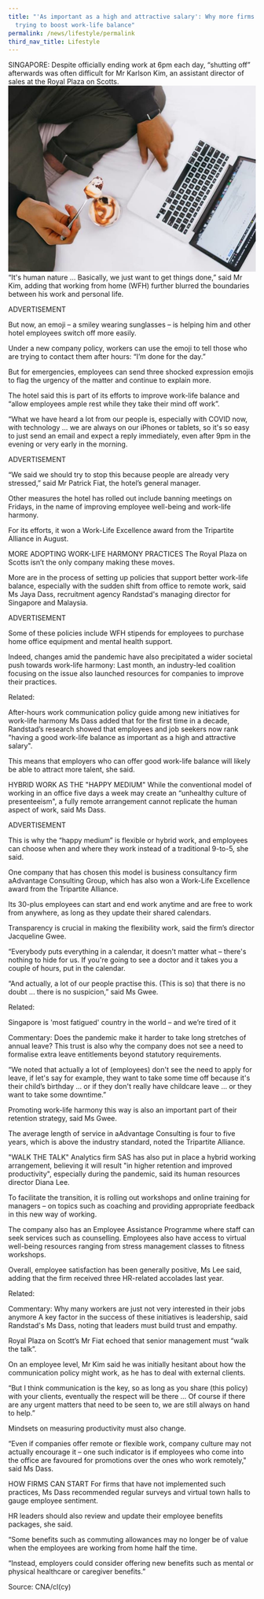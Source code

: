 ```yaml
---
title: "'As important as a high and attractive salary': Why more firms are
  trying to boost work-life balance"
permalink: /news/lifestyle/permalink
third_nav_title: Lifestyle
---
```

SINGAPORE: Despite officially ending work at 6pm each day, “shutting off” afterwards was often difficult for Mr Karlson Kim, an assistant director of sales at the Royal Plaza on Scotts.
![Alt text for image on Isomer site](/images/44444.jpg)
“It's human nature … Basically, we just want to get things done,” said Mr Kim, adding that working from home (WFH) further blurred the boundaries between his work and personal life.

ADVERTISEMENT

But now, an emoji – a smiley wearing sunglasses – is helping him and other hotel employees switch off more easily.

Under a new company policy, workers can use the emoji to tell those who are trying to contact them after hours: “I’m done for the day.”

But for emergencies, employees can send three shocked expression emojis to flag the urgency of the matter and continue to explain more.

The hotel said this is part of its efforts to improve work-life balance and “allow employees ample rest while they take their mind off work”.

“What we have heard a lot from our people is, especially with COVID now, with technology … we are always on our iPhones or tablets, so it's so easy to just send an email and expect a reply immediately, even after 9pm in the evening or very early in the morning.

ADVERTISEMENT

“We said we should try to stop this because people are already very stressed,” said Mr Patrick Fiat, the hotel’s general manager.

Other measures the hotel has rolled out include banning meetings on Fridays, in the name of improving employee well-being and work-life harmony.

For its efforts, it won a Work-Life Excellence award from the Tripartite Alliance in August.

MORE ADOPTING WORK-LIFE HARMONY PRACTICES
The Royal Plaza on Scotts isn’t the only company making these moves.

More are in the process of setting up policies that support better work-life balance, especially with the sudden shift from office to remote work, said Ms Jaya Dass, recruitment agency Randstad's managing director for Singapore and Malaysia.

ADVERTISEMENT

Some of these policies include WFH stipends for employees to purchase home office equipment and mental health support.

Indeed, changes amid the pandemic have also precipitated a wider societal push towards work-life harmony: Last month, an industry-led coalition focusing on the issue also launched resources for companies to improve their practices.

Related:

After-hours work communication policy guide among new initiatives for work-life harmony
Ms Dass added that for the first time in a decade, Randstad’s research showed that employees and job seekers now rank "having a good work-life balance as important as a high and attractive salary".

This means that employers who can offer good work-life balance will likely be able to attract more talent, she said.

HYBRID WORK AS THE "HAPPY MEDIUM"
While the conventional model of working in an office five days a week may create an “unhealthy culture of presenteeism", a fully remote arrangement cannot replicate the human aspect of work, said Ms Dass.

ADVERTISEMENT

This is why the “happy medium” is flexible or hybrid work, and employees can choose when and where they work instead of a traditional 9-to-5, she said.

One company that has chosen this model is business consultancy firm aAdvantage Consulting Group, which has also won a Work-Life Excellence award from the Tripartite Alliance.

Its 30-plus employees can start and end work anytime and are free to work from anywhere, as long as they update their shared calendars.

Transparency is crucial in making the flexibility work, said the firm’s director Jacqueline Gwee.

“Everybody puts everything in a calendar, it doesn't matter what – there's nothing to hide for us. If you're going to see a doctor and it takes you a couple of hours, put in the calendar.

“And actually, a lot of our people practise this. (This is so) that there is no doubt ... there is no suspicion,” said Ms Gwee.

Related:

Singapore is 'most fatigued' country in the world – and we’re tired of it

Commentary: Does the pandemic make it harder to take long stretches of annual leave?
This trust is also why the company does not see a need to formalise extra leave entitlements beyond statutory requirements.

“We noted that actually a lot of (employees) don't see the need to apply for leave, if let's say for example, they want to take some time off because it's their child’s birthday … or if they don't really have childcare leave … or they want to take some downtime.”

Promoting work-life harmony this way is also an important part of their retention strategy, said Ms Gwee.

The average length of service in aAdvantage Consulting is four to five years, which is above the industry standard, noted the Tripartite Alliance.

"WALK THE TALK"
Analytics firm SAS has also put in place a hybrid working arrangement, believing it will result "in higher retention and improved productivity", especially during the pandemic, said its human resources director Diana Lee.

To facilitate the transition, it is rolling out workshops and online training for managers – on topics such as coaching and providing appropriate feedback in this new way of working.

The company also has an Employee Assistance Programme where staff can seek services such as counselling. Employees also have access to virtual well-being resources ranging from stress management classes to fitness workshops.

Overall, employee satisfaction has been generally positive, Ms Lee said, adding that the firm received three HR-related accolades last year.

Related:

Commentary: Why many workers are just not very interested in their jobs anymore
A key factor in the success of these initiatives is leadership, said Randstad's Ms Dass, noting that leaders must build trust and empathy.

Royal Plaza on Scott’s Mr Fiat echoed that senior management must “walk the talk”.

On an employee level, Mr Kim said he was initially hesitant about how the communication policy might work, as he has to deal with external clients.

“But I think communication is the key, so as long as you share (this policy) with your clients, eventually the respect will be there … Of course if there are any urgent matters that need to be seen to, we are still always on hand to help.”

Mindsets on measuring productivity must also change.

“Even if companies offer remote or flexible work, company culture may not actually encourage it – one such indicator is if employees who come into the office are favoured for promotions over the ones who work remotely," said Ms Dass.

HOW FIRMS CAN START
For firms that have not implemented such practices, Ms Dass recommended regular surveys and virtual town halls to gauge employee sentiment.

HR leaders should also review and update their employee benefits packages, she said.

“Some benefits such as commuting allowances may no longer be of value when the employees are working from home half the time.

“Instead, employers could consider offering new benefits such as mental or physical healthcare or caregiver benefits.”

Source: CNA/cl(cy)